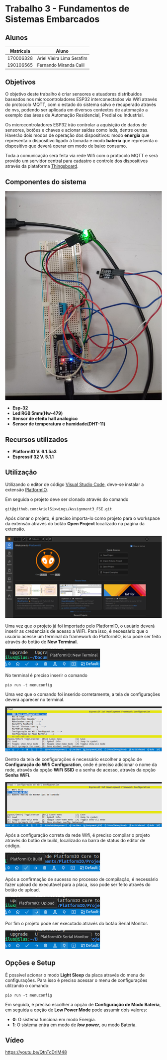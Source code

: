 # Trabalho 3 - Fundamentos de Sistemas Embarcados

## Alunos
|Matrícula | Aluno |
| -- | -- |
| 170006328  |  Ariel Vieira Lima Serafim |
| 190106565  |  Fernando Miranda Calil |


## Objetivos

O objetivo deste trabalho é criar sensores e atuadores distribuídos baseados nos microcontroladores ESP32 interconectados via Wifi através do protocolo MQTT, com o estado do sistema salvo e recuperado através de nvs, podendo ser aplicada em diversos contextos de automação a exemplo das áreas de Automação Residencial, Predial ou Industrial.

Os microcontroladores ESP32 irão controlar a aquisição de dados de sensores, botões e chaves e acionar saídas como leds, dentre outras. Haverão dois modos de operação dos dispositivos: modo **energia** que representa o dispositivo ligado à tomada e modo **bateria** que representa o dispositivo que deverá operar em modo de baixo consumo.

Toda a comunicação será feita via rede Wifi com o protocolo MQTT e será provido um servidor central para cadastro e controle dos dispositivos através da plataforma [Thingsboard](https://thingsboard.io).


## Componentes do sistema

![Sistema completo](./images/sistemaFisico.jpeg)

- **Esp-32**
- **Led RGB 5mm(Hw-479)**
- **Sensor de efeito hall analogico**
- **Sensor de temperatura e humidade(DHT-11)**


## Recursos utilizados

- **PlatformIO V. 6.1.5a3**
- **Espressif 32 V. 5.1.1**


## Utilização

Utilizando o editor de código [Visual Studio Code](https://code.visualstudio.com/), deve-se instalar a extensão [PlatformIO](https://platformio.org/install/ide?install=vscode).

Em seguida o projeto deve ser clonado através do comando

```
git@github.com:ArielSixwings/Assignment3_FSE.git
```

Após clonar o projeto, é preciso importa-lo como projeto para o workspace da extensão através do botão **Open Project** localizado na pagina da extensão.

![Home do PlatformIO](./images/platformIO.png)

Uma vez que o projeto já foi importado pelo PlatformIO, o usuário deverá inserir as credenciais de acesso a WIFI. Para isso, é necessário que o usuário acesse um terminal da framework do PlatformIO, isso pode ser feito através do botão de **New Terminal**.

![Botão New Terminal](./images/newTerminal.png)

No terminal é preciso inserir o comando

```
pio run -t menuconfig
```

Uma vez que o comando foi inserido corretamente, a tela de configurações deverá aparecer no terminal.

![Menu Config](./images/menuConfig.png)

Dentro da tela de configurações é necessário escolher a opção de **Configuração do Wifi Configuration**, onde é preciso adicionar o nome da rede, através da opção **WiFi SSID** e a senha de acesso, através da opção **Senha WiFi**.

![Wifi Config](./images/wifiConfig.png)


Após a configuração correta da rede Wifi, é preciso compilar o projeto através do botão de build, localizado na barra de status do editor de código.

![Botão de Build](./images/build.png)

Após a confirmação de sucesso no processo de compilação, é necessário fazer upload do executável para a placa, isso pode ser feito através do botão de upload.

![Botão de Upload](./images/upload.png)

Por fim o projeto pode ser executado através do botão Serial Monitor.

![Botão de Serial Monitor](./images/serialMonitor.png)

## Opções e Setup

É possível acionar o modo **Light Sleep** da placa através do menu de configurações. Para isso é preciso acessar o menu de configurações utilzando o comando:

```
pio run -t menuconfig
```

Em seguida, é preciso escolher a opção de **Configuração de Modo Bateria**, em seguida a opção de **Low Power Mode** pode assumir dois valores:

- **0**: O sistema funciona em modo Energia.
- **1**: O sistema entra em modo de ***low power***, ou modo Bateria.

## Vídeo

https://youtu.be/QtnTcDrlM48
